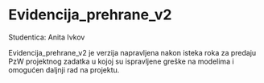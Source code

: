 # Evidencija_prehrane_v2

Studentica: Anita Ivkov

Evidencija_prehrane_v2 je verzija napravljena nakon isteka roka za predaju PzW projektnog zadatka u kojoj su ispravljene greške na modelima i omogućen daljnji rad na projektu.
